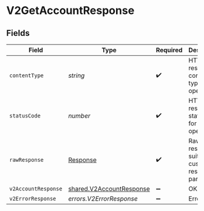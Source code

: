 # V2GetAccountResponse


## Fields

| Field                                                                       | Type                                                                        | Required                                                                    | Description                                                                 |
| --------------------------------------------------------------------------- | --------------------------------------------------------------------------- | --------------------------------------------------------------------------- | --------------------------------------------------------------------------- |
| `contentType`                                                               | *string*                                                                    | :heavy_check_mark:                                                          | HTTP response content type for this operation                               |
| `statusCode`                                                                | *number*                                                                    | :heavy_check_mark:                                                          | HTTP response status code for this operation                                |
| `rawResponse`                                                               | [Response](https://developer.mozilla.org/en-US/docs/Web/API/Response)       | :heavy_check_mark:                                                          | Raw HTTP response; suitable for custom response parsing                     |
| `v2AccountResponse`                                                         | [shared.V2AccountResponse](../../../sdk/models/shared/v2accountresponse.md) | :heavy_minus_sign:                                                          | OK                                                                          |
| `v2ErrorResponse`                                                           | *errors.V2ErrorResponse*                                                    | :heavy_minus_sign:                                                          | Error                                                                       |